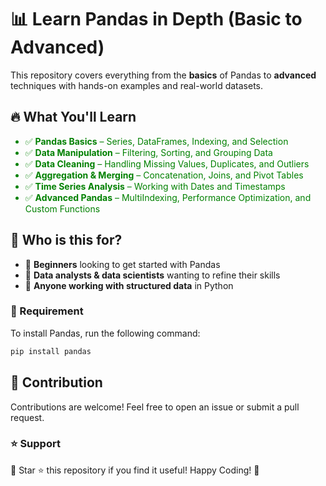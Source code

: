 # 📊 Learn Pandas in Depth (Basic to Advanced)

 This repository covers everything from the **basics** of Pandas to **advanced** techniques with hands-on examples and real-world datasets.

## 🔥 What You'll Learn

<ul>
  <li style="color: green;">✅ <b>Pandas Basics</b> – Series, DataFrames, Indexing, and Selection</li>
  <li style="color: green;">✅ <b>Data Manipulation</b> – Filtering, Sorting, and Grouping Data</li>
  <li style="color: green;">✅ <b>Data Cleaning</b> – Handling Missing Values, Duplicates, and Outliers</li>
  <li style="color: green;">✅ <b>Aggregation & Merging</b> – Concatenation, Joins, and Pivot Tables</li>
  <li style="color: green;">✅ <b>Time Series Analysis</b> – Working with Dates and Timestamps</li>
  <li style="color: green;">✅ <b>Advanced Pandas</b> – MultiIndexing, Performance Optimization, and Custom Functions</li>
</ul>

## 🚀 Who is this for?

<ul>
  <li>🔹 <b>Beginners</b> looking to get started with Pandas</li>
  <li>🔹 <b>Data analysts & data scientists</b> wanting to refine their skills</li>
  <li>🔹 <b>Anyone working with structured data</b> in Python</li>
</ul>

### 🔧 Requirement
To install Pandas, run the following command:

```bash
pip install pandas
```

## 🎯 Contribution
Contributions are welcome! Feel free to open an issue or submit a pull request.

### ⭐ Support
📌 Star ⭐ this repository if you find it useful! Happy Coding! 🚀
